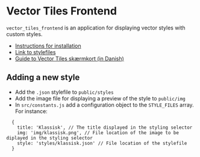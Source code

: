 # Vector Tiles Frontend

`vector_tiles_frontend` is an application for displaying vector styles with custom styles.

- [Instructions for installation](https://github.com/SDFIdk/vector_tiles_frontend/blob/main/docs/tutorials/installing.md)
- [Link to stylefiles](https://github.com/SDFIdk/vector_tiles_frontend/blob/main/public/styles)
- [Guide to Vector Tiles skærmkort (in Danish)](https://github.com/SDFIdk/vector_tiles_frontend/blob/main/vejledning.md)

## Adding a new style

- Add the `.json` stylefile to `public/styles`
- Add the image file for displaying a preview of the style to `public/img`
- In `src/constants.js` add a configuration object to the `STYLE_FILES` array. For instance:
```
  {
    title: 'Klassisk', // The title displayed in the styling selector
    img: 'img/klassisk.png', // File location of the image to be diplayed in the styling selector
    style: 'styles/klassisk.json' // File location of the stylefile
  }
```
